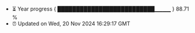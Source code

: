 - ⏳ Year progress { ██████████████████████████▁▁▁▁ } 88.71 %
- ⏰ Updated on Wed, 20 Nov 2024 16:29:17 GMT

